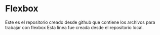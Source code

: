 # Flexbox
Este es el repositorio creado desde github que contiene los archivos para trabajar con flexbox
Esta línea fue creada desde el repositorio local.